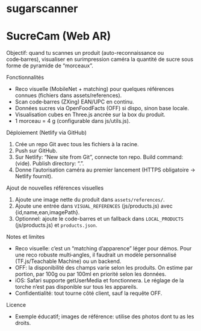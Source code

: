 # sugarscanner

# SucreCam (Web AR)

Objectif: quand tu scannes un produit (auto-reconnaissance ou code‑barres), visualiser en surimpression caméra la quantité de sucre sous forme de pyramide de “morceaux”.

Fonctionnalités
- Reco visuelle (MobileNet + matching) pour quelques références connues (fichiers dans assets/references).
- Scan code‑barres (ZXing) EAN/UPC en continu.
- Données sucres via OpenFoodFacts (OFF) si dispo, sinon base locale.
- Visualisation cubes en Three.js ancrée sur la box du produit.
- 1 morceau = 4 g (configurable dans js/utils.js).

Déploiement (Netlify via GitHub)
1. Crée un repo Git avec tous les fichiers à la racine.
2. Push sur GitHub.
3. Sur Netlify: “New site from Git”, connecte ton repo. Build command: (vide). Publish directory: “.”.
4. Donne l’autorisation caméra au premier lancement (HTTPS obligatoire → Netlify fournit).

Ajout de nouvelles références visuelles
1. Ajoute une image nette du produit dans `assets/references/`.
2. Ajoute une entrée dans `VISUAL_REFERENCES` (js/products.js) avec {id,name,ean,imagePath}.
3. Optionnel: ajoute le code-barres et un fallback dans `LOCAL_PRODUCTS` (js/products.js) et `products.json`.

Notes et limites
- Reco visuelle: c’est un “matching d’apparence” léger pour démos. Pour une reco robuste multi‑angles, il faudrait un modèle personnalisé (TF.js/Teachable Machine) ou un backend.
- OFF: la disponibilité des champs varie selon les produits. On estime par portion, par 100g ou par 100ml en priorité selon les données.
- iOS: Safari supporte getUserMedia et fonctionnera. Le réglage de la torche n’est pas disponible sur tous les appareils.
- Confidentialité: tout tourne côté client, sauf la requête OFF.

Licence
- Exemple éducatif; images de référence: utilise des photos dont tu as les droits.
